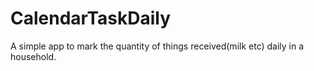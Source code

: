 # CalendarTaskDaily
A simple app to mark the quantity of things received(milk etc) daily in a household.

